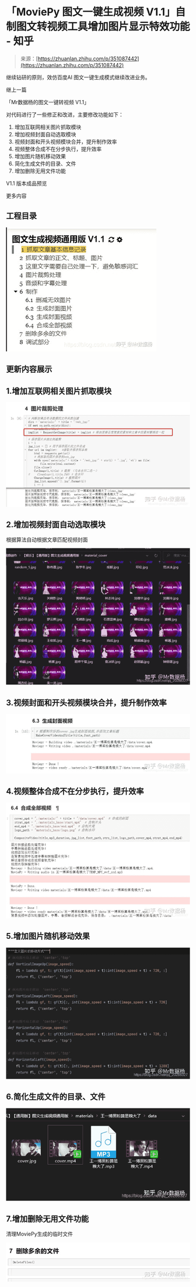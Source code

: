 <!--yml
category: 视频
date: 2022-04-26 11:46:11
-->

# 「MoviePy 图文一键生成视频 V1.1」自制图文转视频工具增加图片显示特效功能 - 知乎

> 来源：[https://zhuanlan.zhihu.com/p/351087442](https://zhuanlan.zhihu.com/p/351087442)

﻿继续钻研的原则，效仿百度AI 图文一键生成模式继续改进业务。

继上一篇

[](https://zhuanlan.zhihu.com/p/351087452)

「Mr数据杨的图文一键转视频 V1.1」

对代码进行了一些修正和改进，主要修改功能如下：

1.  增加互联网相关图片抓取模块
2.  增加视频封面自动选取模块
3.  视频封面和开头视频模块合并，提升制作效率
4.  视频整体合成不在分步执行，提升效率
5.  增加图片随机移动效果
6.  简化生成文件的目录、文件
7.  增加删除无用文件功能

V1.1 版本成品预览

[](https://www.zhihu.com/zvideo/1311630686730354688)

更多内容

[](https://www.zhihu.com/column/c_1290238940109611008)

## 工程目录



![](img/f70149d4968055f963eff866acfd1140.png)



## 更新内容展示

## 1.增加互联网相关图片抓取模块



![](img/a2c9de7b39a71e566df28554319d3348.png)



## 2.增加视频封面自动选取模块

根据算法自动根据文章匹配视频封面



![](img/ccd44e4813edc898d34ff18b23e24c34.png)



## 3.视频封面和开头视频模块合并，提升制作效率



![](img/1536f1134b958e79385822b93cdbacc8.png)



## 4.视频整体合成不在分步执行，提升效率



![](img/0e29e393d1023e67f981f048155a217f.png)



## 5.增加图片随机移动效果



![](img/47629099de668771bc45ce96b3b2bef1.png)



## 6.简化生成文件的目录、文件



![](img/b6be69cf2b642e27fe76cb0f86670ba9.png)



## 7.增加删除无用文件功能

清理MoviePy生成的临时文件



![](img/bd5db85a14f0e8729dd945aec4c68496.png)

